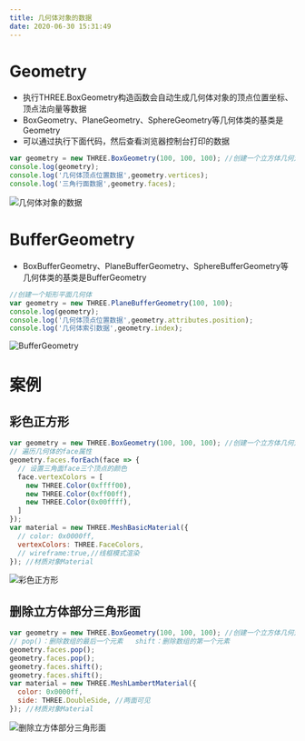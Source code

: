 ```yaml
---
title: 几何体对象的数据
date: 2020-06-30 15:31:49
---
```


# Geometry

* 执行THREE.BoxGeometry构造函数会自动生成几何体对象的顶点位置坐标、顶点法向量等数据
* BoxGeometry、PlaneGeometry、SphereGeometry等几何体类的基类是Geometry
* 可以通过执行下面代码，然后查看浏览器控制台打印的数据

```js
var geometry = new THREE.BoxGeometry(100, 100, 100); //创建一个立方体几何对象Geometry
console.log(geometry);
console.log('几何体顶点位置数据',geometry.vertices);
console.log('三角行面数据',geometry.faces);
```

![几何体对象的数据](./01.png)

# BufferGeometry

* BoxBufferGeometry、PlaneBufferGeometry、SphereBufferGeometry等几何体类的基类是BufferGeometry

```js
//创建一个矩形平面几何体
var geometry = new THREE.PlaneBufferGeometry(100, 100);
console.log(geometry);
console.log('几何体顶点位置数据',geometry.attributes.position);
console.log('几何体索引数据',geometry.index);
```

![BufferGeometry](./02.png)

# 案例

## 彩色正方形

```js
var geometry = new THREE.BoxGeometry(100, 100, 100); //创建一个立方体几何对象Geometry
// 遍历几何体的face属性
geometry.faces.forEach(face => {
  // 设置三角面face三个顶点的颜色
  face.vertexColors = [
    new THREE.Color(0xffff00),
    new THREE.Color(0xff00ff),
    new THREE.Color(0x00ffff),
  ]
});
var material = new THREE.MeshBasicMaterial({
  // color: 0x0000ff,
  vertexColors: THREE.FaceColors,
  // wireframe:true,//线框模式渲染
}); //材质对象Material
```

![彩色正方形](./03.png)

## 删除立方体部分三角形面

```js
var geometry = new THREE.BoxGeometry(100, 100, 100); //创建一个立方体几何对象Geometry
// pop()：删除数组的最后一个元素   shift：删除数组的第一个元素
geometry.faces.pop();
geometry.faces.pop();
geometry.faces.shift();
geometry.faces.shift();
var material = new THREE.MeshLambertMaterial({
  color: 0x0000ff,
  side: THREE.DoubleSide, //两面可见
}); //材质对象Material
```

![删除立方体部分三角形面](./04.png)